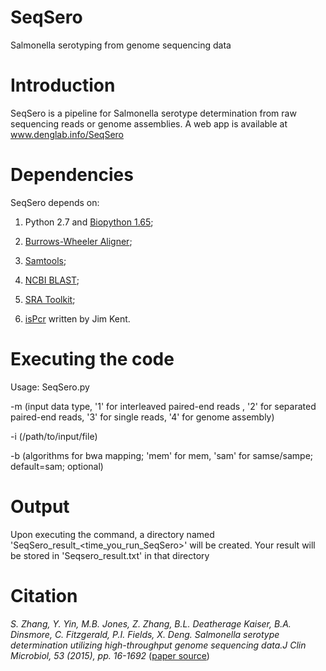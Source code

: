 # SeqSero
Salmonella serotyping from genome sequencing data


# Introduction 
SeqSero is a pipeline for Salmonella serotype determination from raw sequencing reads or genome assemblies. A web app is available at www.denglab.info/SeqSero 

# Dependencies 
SeqSero depends on:

1. Python 2.7 and [Biopython 1.65](http://biopython.org/wiki/Download); 

2. [Burrows-Wheeler Aligner](http://sourceforge.net/projects/bio-bwa/files/); 

3. [Samtools](http://sourceforge.net/projects/samtools/files/samtools/);

4. [NCBI BLAST](https://blast.ncbi.nlm.nih.gov/Blast.cgi?PAGE_TYPE=BlastDocs&DOC_TYPE=Download);

5. [SRA Toolkit](http://www.ncbi.nlm.nih.gov/Traces/sra/sra.cgi?cmd=show&f=software&m=software&s=software);

6. [isPcr](http://hgwdev.cse.ucsc.edu/~kent/exe/linux/) written by Jim Kent. 

# Executing the code 
Usage: SeqSero.py 

-m <int> (input data type, '1' for interleaved paired-end reads , '2' for separated paired-end reads, '3' for single reads, '4' for genome assembly) 

-i <file> (/path/to/input/file) 

-b <string> (algorithms for bwa mapping; 'mem' for mem, 'sam' for samse/sampe; default=sam; optional) 

# Output 
Upon executing the command, a directory named 'SeqSero_result_<time_you_run_SeqSero>' will be created. Your result will be stored in 'Seqsero_result.txt' in that directory

# Citation
_S. Zhang, Y. Yin, M.B. Jones, Z. Zhang, B.L. Deatherage Kaiser, B.A. Dinsmore, C. Fitzgerald, P.I. Fields, X. Deng. Salmonella serotype determination utilizing high-throughput genome sequencing data.J Clin Microbiol, 53 (2015), pp. 16-1692_ ([paper source](http://jcm.asm.org/content/early/2015/03/05/JCM.00323-15))

